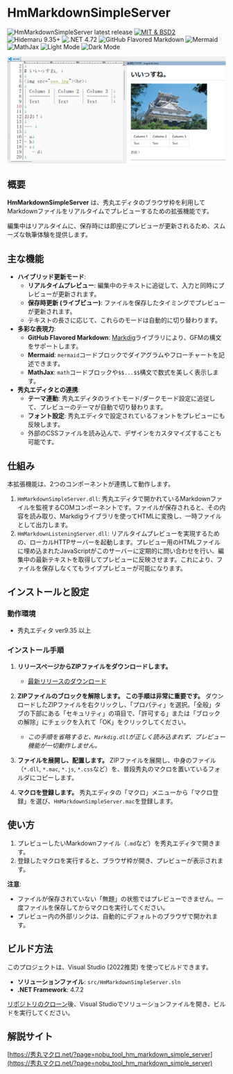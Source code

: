 # HmMarkdownSimpleServer

![HmMarkdownSimpleServer latest release](https://img.shields.io/github/v/release/komiyamma/hm_markdown_simple_render)
[![MIT & BSD2](https://img.shields.io/badge/license-MIT_&_BSD2-blue.svg?style=flat)](LICENSE)
![Hidemaru 9.35+](https://img.shields.io/badge/Hidemaru-v9.35+-6479ff.svg)
![.NET 4.72](https://img.shields.io/badge/.NET-4.72-6479ff.svg)
![GitHub Flavored Markdown](https://img.shields.io/badge/GitHub_Flavored_Markdown-✔-6479ff.svg)
![Mermaid](https://img.shields.io/badge/Mermaid-✔-6479ff.svg)
![MathJax](https://img.shields.io/badge/MathJax-✔-6479ff.svg)
![Light Mode](https://img.shields.io/badge/Light_Mode-✔-6479ff.svg)
![Dark Mode](https://img.shields.io/badge/Dark_Mode-✔-6479ff.svg)

<img src="cnt_hm_markdown_simple_server_01.png">

## 概要

**HmMarkdownSimpleServer** は、秀丸エディタのブラウザ枠を利用してMarkdownファイルをリアルタイムでプレビューするための拡張機能です。

編集中はリアルタイムに、保存時には即座にプレビューが更新されるため、スムーズな執筆体験を提供します。

## 主な機能

*   **ハイブリッド更新モード**:
    *   **リアルタイムプレビュー**: 編集中のテキストに追従して、入力と同時にプレビューが更新されます。
    *   **保存時更新 (ライブビュー)**: ファイルを保存したタイミングでプレビューが更新されます。
    *   テキストの長さに応じて、これらのモードは自動的に切り替わります。
*   **多彩な表現力**:
    *   **GitHub Flavored Markdown**: [Markdig](https://github.com/xoofx/markdig)ライブラリにより、GFMの構文をサポートします。
    *   **Mermaid**: `mermaid`コードブロックでダイアグラムやフローチャートを記述できます。
    *   **MathJax**: `math`コードブロックや`$$...$$`構文で数式を美しく表示します。
*   **秀丸エディタとの連携**:
    *   **テーマ連動**: 秀丸エディタのライトモード/ダークモード設定に追従して、プレビューのテーマが自動で切り替わります。
    *   **フォント設定**: 秀丸エディタで設定されているフォントをプレビューにも反映します。
    *   外部のCSSファイルを読み込んで、デザインをカスタマイズすることも可能です。

## 仕組み

本拡張機能は、2つのコンポーネントが連携して動作します。

1.  `HmMarkdownSimpleServer.dll`:
    秀丸エディタで開かれているMarkdownファイルを監視するCOMコンポーネントです。ファイルが保存されると、その内容を読み取り、Markdigライブラリを使ってHTMLに変換し、一時ファイルとして出力します。
2.  `HmMarkdownListeningServer.dll`:
    リアルタイムプレビューを実現するための、ローカルHTTPサーバーを起動します。プレビュー用のHTMLファイルに埋め込まれたJavaScriptがこのサーバーに定期的に問い合わせを行い、編集中の最新テキストを取得してプレビューに反映させます。これにより、ファイルを保存しなくてもライブプレビューが可能になります。

## インストールと設定

### 動作環境
*   秀丸エディタ ver9.35 以上

### インストール手順

1.  **リリースページからZIPファイルをダウンロードします。**
    *   [最新リリースのダウンロード](https://github.com/komiyamma/hm_markdown_simple_server/releases/latest)

2.  **ZIPファイルのブロックを解除します。**
    **この手順は非常に重要です。** ダウンロードしたZIPファイルを右クリックし、「プロパティ」を選択。「全般」タブの下部にある「セキュリティ」の項目で、「許可する」または「ブロックの解除」にチェックを入れて「OK」をクリックしてください。
    *   *この手順を省略すると、`Markdig.dll`が正しく読み込まれず、プレビュー機能が一切動作しません。*

3.  **ファイルを展開し、配置します。**
    ZIPファイルを展開し、中身のファイル（`*.dll`, `*.mac`, `*.js`, `*.css`など）を、普段秀丸のマクロを置いているフォルダにコピーします。

4.  **マクロを登録します。**
    秀丸エディタの「マクロ」メニューから「マクロ登録」を選び、`HmMarkdownSimpleServer.mac`を登録します。

## 使い方

1.  プレビューしたいMarkdownファイル（`.md`など）を秀丸エディタで開きます。
2.  登録したマクロを実行すると、ブラウザ枠が開き、プレビューが表示されます。

**注意**:
*   ファイルが保存されていない「無題」の状態ではプレビューできません。一度ファイルを保存してからマクロを実行してください。
*   プレビュー内の外部リンクは、自動的にデフォルトのブラウザで開かれます。

## ビルド方法

このプロジェクトは、Visual Studio (2022推奨) を使ってビルドできます。

*   **ソリューションファイル**: `src/HmMarkdownSimpleServer.sln`
*   **.NET Framework**: 4.7.2

[リポジトリのクローン](https://github.com/komiyamma/hm_markdown_simple_server.git)後、Visual Studioでソリューションファイルを開き、ビルドを実行してください。

## 解説サイト

[https://秀丸マクロ.net/?page=nobu_tool_hm_markdown_simple_server](https://秀丸マクロ.net/?page=nobu_tool_hm_markdown_simple_server)